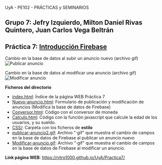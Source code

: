UyA - PE102 - PRÁCTICAS y SEMINARIOS
## Grupo 7: Jefry Izquierdo, Milton Daniel Rivas Quintero, Juan Carlos Vega Beltrán


## Práctica 7: [Introducción Firebase](https://nitro1000.github.io/UyA/Practica7/)


  Cambio en la base de datos al subir un anuncio nuevo (archivo gif)
    ![**Publicar anuncio**](https://github.com/Nitro1000/UyA/blob/master/Practica7/img/Publicar-anuncio.gif)
    
  Cambio en la base de datos al modificar una anuncio (archivo gif)
    ![**Modificar anuncio**](https://github.com/Nitro1000/UyA/blob/master/Practica7/img/Modificar-anuncio.gif)
    
**Ficheros del directorio**
  - [index.html](https://github.com/Nitro1000/UyA/blob/master/Practica7/index.html): Índice de la página WEB Práctica 7
  - [Nuevo-anuncio.html](https://github.com/Nitro1000/UyA/blob/master/Practica7/NuevoAnuncio.html): Formulario de publicación y modificación de anuncios (Modifica la base de datos de Firebase)
  - [Conversor.html](https://github.com/Nitro1000/UyA/blob/master/Practica7/Conversor.html): Código con el conversor de moneda 
  - [Calculo.html](https://github.com/Nitro1000/UyA/blob/master/Practica7/Calculo.html): Código con la función javascript que calcule la edad de los usuarios, y su sueldo.
  - [CSS/](https://github.com/Nitro1000/UyA/tree/master/Practica7/CSS): Carpeta con los ficheros de **estilo**
  - [publicar-anuncio2.gif](https://github.com/Nitro1000/UyA/blob/master/Practica7/img/Publicar-anuncio.gif): Archivo "·gif" que muestra el cambio de campos en la base de datos de Firebase al publicar un anuncio nuevo
  - [Modificar-anuncio.gif](https://github.com/Nitro1000/UyA/blob/master/Practica7/img/Modificar-anuncio.gif): Archivo "·gif" que muestra el cambio de campos en la base de datos de Firebase al modificar un anuncio.

**Link página WEB**: https://nitro1000.github.io/UyA/Practica7/
